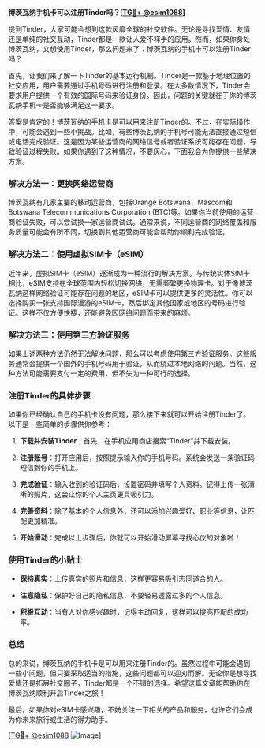 **博茨瓦纳手机卡可以注册Tinder吗？[[TG💪+ @esim1088](https://t.me/s/esim1088)]**

提到Tinder，大家可能会想到这款风靡全球的社交软件。无论是寻找爱情、友情还是单纯的社交互动，Tinder都是一款让人爱不释手的应用。然而，如果你身处博茨瓦纳，又想使用Tinder，那么问题来了：博茨瓦纳的手机卡可以注册Tinder吗？

首先，让我们来了解一下Tinder的基本运行机制。Tinder是一款基于地理位置的社交应用，用户需要通过手机号码进行注册和登录。在大多数情况下，Tinder会要求用户提供一个有效的国际号码来验证身份。因此，问题的关键就在于你的博茨瓦纳手机卡是否能够满足这一要求。

答案是肯定的！博茨瓦纳的手机卡是可以用来注册Tinder的。不过，在实际操作中，可能会遇到一些小挑战。比如，有些博茨瓦纳的手机号可能无法直接通过短信或电话完成验证。这是因为某些运营商的网络信号或者验证系统可能存在问题，导致验证过程失败。如果你遇到了这种情况，不要灰心，下面我会为你提供一些解决方案。

### **解决方法一：更换网络运营商**
博茨瓦纳有几家主要的移动运营商，包括Orange Botswana、Mascom和Botswana Telecommunications Corporation (BTC)等。如果你当前使用的运营商验证失败，可以尝试换一家运营商试试。通常来说，不同运营商的网络覆盖和服务质量可能会有所不同，切换到其他运营商可能会帮助你顺利完成验证。

### **解决方法二：使用虚拟SIM卡（eSIM）**
近年来，虚拟SIM卡（eSIM）逐渐成为一种流行的解决方案。与传统实体SIM卡相比，eSIM支持在全球范围内轻松切换网络，无需频繁更换物理卡。对于像博茨瓦纳这样网络验证可能存在问题的地区，eSIM卡可以提供更多的灵活性。你可以选择购买一张支持国际漫游的eSIM卡，然后绑定其他国家或地区的号码进行验证。这样不仅方便快捷，还能避免因网络问题而带来的麻烦。

### **解决方法三：使用第三方验证服务**
如果上述两种方法仍然无法解决问题，那么可以考虑使用第三方验证服务。这些服务通常会提供一个国外的手机号码用于验证，从而绕过本地网络的问题。当然，这种方法可能需要支付一定的费用，但不失为一种可行的选择。

### **注册Tinder的具体步骤**
如果你已经确认自己的手机卡没有问题，那么接下来就可以开始注册Tinder了。以下是一些简单的步骤供你参考：

1. **下载并安装Tinder**：首先，在手机应用商店搜索“Tinder”并下载安装。
   
2. **注册账号**：打开应用后，按照提示输入你的手机号码。系统会发送一条验证码短信到你的手机上。

3. **完成验证**：输入收到的验证码后，设置密码并填写个人资料。记得上传一张清晰的照片，这会让你的个人主页更具吸引力。

4. **完善资料**：除了基本的个人信息外，还可以添加兴趣爱好、职业等信息，让匹配更加精准。

5. **开始滑动**：完成以上步骤后，你就可以开始滑动屏幕寻找心仪的对象啦！

### **使用Tinder的小贴士**
- **保持真实**：上传真实的照片和信息，这样更容易吸引志同道合的人。
  
- **注意隐私**：保护好自己的隐私信息，不要轻易透露过多的个人信息。

- **积极互动**：当有人对你感兴趣时，记得主动回复，这样可以提高匹配的成功率。

### **总结**
总的来说，博茨瓦纳的手机卡是可以用来注册Tinder的。虽然过程中可能会遇到一些小问题，但只要采取适当的措施，这些问题都可以迎刃而解。无论你是想寻找爱情还是拓展社交圈子，Tinder都是一个不错的选择。希望这篇文章能帮助你在博茨瓦纳顺利开启Tinder之旅！

最后，如果你对eSIM卡感兴趣，不妨关注一下相关的产品和服务，也许它们会成为你未来旅行或生活的得力助手。

[[TG💪+ @esim1088](https://t.me/s/esim1088) ![Image](https://i.postimg.cc/4NQfJmqS/Snipaste-2025-05-13-00-14-12.png)]
